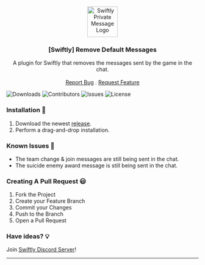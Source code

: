 <br/>
<p align="center">
  <a href="https://github.com/swiftly-solution/swiftly_removedefaultmessages">
    <img src="https://media.discordapp.net/attachments/979452783466000466/1168236894652469248/Swiftly_Logo.png?ex=6575f264&is=65637d64&hm=dd2834983bebeab98d7febd44bb3bd20e9aded13ecefac63cc990b222a9d9e9e&=&format=webp&quality=lossless&width=468&height=468" alt="Swiftly Private Message Logo" width="80" height="80">
  </a>

  <h3 align="center">[Swiftly] Remove Default Messages</h3>

  <p align="center">
    A plugin for Swiftly that removes the messages sent by the game in the chat.
    <br/>
    <br/>
    <a href="https://github.com/swiftly-solution/swiftly_removedefaultmessages/issues">Report Bug</a>
    .
    <a href="https://github.com/swiftly-solution/swiftly_removedefaultmessages/issues">Request Feature</a>
  </p>
</p>

![Downloads](https://img.shields.io/github/downloads/swiftly-solution/swiftly_removedefaultmessages/total) ![Contributors](https://img.shields.io/github/contributors/swiftly-solution/swiftly_removedefaultmessages?color=dark-green) ![Issues](https://img.shields.io/github/issues/swiftly-solution/swiftly_removedefaultmessages) ![License](https://img.shields.io/github/license/swiftly-solution/swiftly_removedefaultmessages) 

### Installation 👀

1. Download the newest [release](https://github.com/swiftly-solution/swiftly_removedefaultmessages/releases).
2. Perform a drag-and-drop installation.

### Known Issues 🧐

- The team change & join messages are still being sent in the chat.
- The suicide enemy award message is still being sent in the chat.

### Creating A Pull Request 😃

1. Fork the Project
2. Create your Feature Branch
3. Commit your Changes
4. Push to the Branch
5. Open a Pull Request

### Have ideas? 💡
Join [Swiftly Discord Server](https://swiftlycs2.net/discord)!

---
